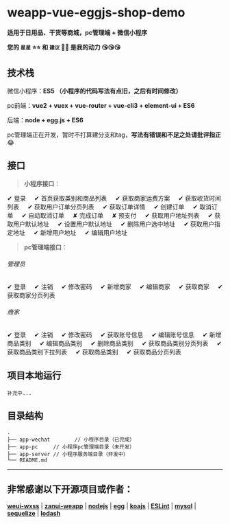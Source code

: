 # weapp-vue-eggjs-shop-demo

**适用于日用品、干货等商城，pc管理端 + 微信小程序**

**您的 `星星` :star::star: 和 `建议` :facepunch::facepunch: 是我的动力 :kissing_heart::kissing_heart::kissing_heart:**

## 技术栈

微信小程序：**ES5 （小程序的代码写法有点旧，之后有时间修改）**

pc前端：**vue2 + vuex + vue-router + vue-cli3 + element-ui + ES6**

后端：**node + egg.js + ES6**

pc管理端正在开发，暂时不打算建分支和tag，**写法有错误和不足之处请批评指正** :joy:

## 接口

> **小程序接口**：

✔ 登录&nbsp;&nbsp;&nbsp;&nbsp;
✔ 首页获取类别和商品列表&nbsp;&nbsp;&nbsp;&nbsp;
✔ 获取商家运费方案&nbsp;&nbsp;&nbsp;&nbsp;
✔ 获取收货时间列表&nbsp;&nbsp;&nbsp;&nbsp;
✔ 获取用户订单分页列表&nbsp;&nbsp;&nbsp;&nbsp;
✔ 获取订单详情&nbsp;&nbsp;&nbsp;&nbsp;
✔ 创建订单&nbsp;&nbsp;&nbsp;&nbsp;
✔ 取消订单&nbsp;&nbsp;&nbsp;&nbsp;
✔ 自动取消订单&nbsp;&nbsp;&nbsp;&nbsp;
✘ 完成订单&nbsp;&nbsp;&nbsp;&nbsp;
✘ 预支付&nbsp;&nbsp;&nbsp;&nbsp;
✔ 获取用户地址列表&nbsp;&nbsp;&nbsp;&nbsp;
✔ 获取用户默认地址&nbsp;&nbsp;&nbsp;&nbsp;
✔ 设置用户默认地址&nbsp;&nbsp;&nbsp;&nbsp;
✔ 删除用户选中地址&nbsp;&nbsp;&nbsp;&nbsp;
✔ 获取用户指定地址&nbsp;&nbsp;&nbsp;&nbsp;
✔ 新增用户地址&nbsp;&nbsp;&nbsp;&nbsp;
✔ 编辑用户地址&nbsp;&nbsp;&nbsp;&nbsp;

> **pc管理端接口**：

###### 管理员

✔ 登录&nbsp;&nbsp;&nbsp;&nbsp;
✔ 注销&nbsp;&nbsp;&nbsp;&nbsp;
✔ 修改密码&nbsp;&nbsp;&nbsp;&nbsp;
✔ 新增商家&nbsp;&nbsp;&nbsp;&nbsp;
✔ 编辑商家&nbsp;&nbsp;&nbsp;&nbsp;
✔ 获取商家&nbsp;&nbsp;&nbsp;&nbsp;
✔ 获取商家分页列表&nbsp;&nbsp;&nbsp;&nbsp;

###### 商家

✔ 登录&nbsp;&nbsp;&nbsp;&nbsp;
✔ 注销&nbsp;&nbsp;&nbsp;&nbsp;
✔ 修改密码&nbsp;&nbsp;&nbsp;&nbsp;
✔ 获取账号信息&nbsp;&nbsp;&nbsp;&nbsp;
✔ 编辑账号信息&nbsp;&nbsp;&nbsp;&nbsp;
✔ 新增商品类别&nbsp;&nbsp;&nbsp;&nbsp;
✔ 编辑商品类别&nbsp;&nbsp;&nbsp;&nbsp;
✔ 删除商品类别&nbsp;&nbsp;&nbsp;&nbsp;
✔ 获取商品类别分页列表&nbsp;&nbsp;&nbsp;&nbsp;
✔ 获取商品类别下拉列表&nbsp;&nbsp;&nbsp;&nbsp;
✔ 获取商品类别&nbsp;&nbsp;&nbsp;&nbsp;
✔ 获取商品分页列表&nbsp;&nbsp;&nbsp;&nbsp;

## 项目本地运行
```
补充中...
```

## 目录结构

```
.
├── app-wechat        // 小程序目录（已完成）
├── app-pc     // 小程序pc管理端目录（未开发）
├── app-server // 小程序服务端目录（开发中）
└── README.md
```

***

## 非常感谢以下开源项目或作者：

[**weui-wxss**](https://github.com/Tencent/weui-wxss) | [**zanui-weapp**](https://github.com/youzan/zanui-weapp) | [**nodejs**](https://github.com/nodejs) | [**egg**](https://github.com/eggjs/egg) | [**koajs**](https://github.com/koajs) | [**ESLint**](https://github.com/eslint) | [**mysql**](https://github.com/mysqljs/mysql) | [**sequelize**](https://github.com/sequelize/sequelize) | [**lodash**](https://github.com/lodash/lodash)
